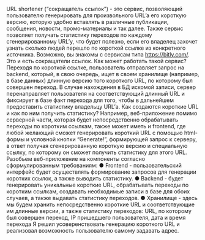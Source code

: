 URL shortener (“сокращатель ссылок”) - это сервис, позволяющий пользователю генерировать для
произвольного URL’a его короткую версию, которую удобно вставлять в различные публикации,
сообщения, новости, промо-материалы и так далее. Также сервис позволяет получать статистику
переходов по каждому сгенерированному URL’у, что будет полезно, если его владелец захочет узнать
сколько людей перешло по короткой ссылке из конкретного источника.
Возможно, вы знакомы с сервисам типа https://bitly.com/. Это и есть сокращатели ссылок.
Как может работать такой сервис?
Переходя по короткой ссылке, пользователь отправляет запрос на backend, который, в свою очередь,
ищет в своем хранилище (например, в базе данных) длинную версию того короткого URL, по которому
был совершен переход. В случае нахождения в БД искомой записи, сервер перенаправляет
пользователя на соответствующий длинный URL и фиксирует в базе факт перехода для того, чтобы в
дальнейшем предоставить статистику владельцу URL’а.
Как создаются короткие URL и как по ним получить статистику?
Например, веб-приложение помимо серверной части, которая будет непосредственно обрабатывать
переходы по коротким ссылкам, также может иметь и frontend, где любой желающий сможет
генерировать короткий URL с помощью html-формы и условной кнопки “Generate!”, формирующей
запрос к серверу, в ответ получая сгенерированную короткую версию и специальную ссылку, по
которому он сможет получить статистику для этого URL.
Разобьем веб-приложение на компоненты согласно сформулированным требованиям:
● Frontend - пользовательский интерфейс будет осуществлять формирование запросов для
генерации коротких ссылок, а также выводить статистику.
● Backend - будет генерировать уникальные короткие URL, обрабатывать переходы по коротким
ссылкам, создавать необходимые записи в базе для обоих случаев, а также выдавать
статистику переходов.
● Хранилище - здесь мы будем хранить непосредственно короткие URL и соответствующие им
длинные версии, а также статистику переходов: URL, по которому был совершен переход, IP
пришедшего пользователя, дата и время перехода
Я решил усоверенствовать генерацию короткого URL и реализовал возможность пользователю самому 
задавать адрес. 
